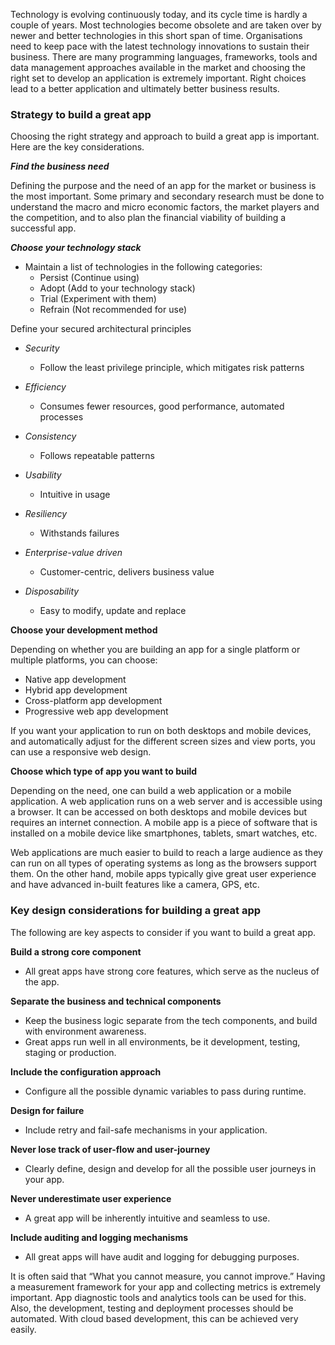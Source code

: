 Technology is evolving continuously today, and its cycle time is hardly a couple of years. Most technologies become obsolete and are taken over by newer and better technologies in this short span of time. Organisations need to keep pace with the latest technology innovations to sustain their business. There are many programming languages, frameworks, tools and data management approaches available in the market and choosing the right set to develop an application is extremely important. Right choices lead to a better application and ultimately better business results.

### Strategy to build a great app

Choosing the right strategy and approach to build a great app is important. Here are the key considerations.

***Find the business need***

Defining the purpose and the need of an app for the market or business is the most important. Some primary and secondary research must be done to understand the macro and micro economic factors, the market players and the competition, and to also plan the financial viability of building a successful app.

***Choose your technology stack***

- Maintain a list of technologies in the following categories:
  - Persist (Continue using)
  - Adopt (Add to your technology stack)
  - Trial (Experiment with them)
  - Refrain (Not recommended for use)

Define your secured architectural principles

- *Security*
  - Follow the least privilege principle, which mitigates risk patterns

- *Efficiency*
  - Consumes fewer resources, good performance, automated processes

- *Consistency*
  - Follows repeatable patterns

- *Usability*
  - Intuitive in usage

- *Resiliency*
  - Withstands failures

- *Enterprise-value driven*
  - Customer-centric, delivers business value

- *Disposability*
  - Easy to modify, update and replace

**Choose your development method**

Depending on whether you are building an app for a single platform or multiple platforms, you can choose:

- Native app development
- Hybrid app development
- Cross-platform app development
- Progressive web app development

If you want your application to run on both desktops and mobile devices, and automatically adjust for the different screen sizes and view ports, you can use a responsive web design.

**Choose which type of app you want to build**

Depending on the need, one can build a web application or a mobile application. A web application runs on a web server and is accessible using a browser. It can be accessed on both desktops and mobile devices but requires an internet connection. A mobile app is a piece of software that is installed on a mobile device like smartphones, tablets, smart watches, etc.

Web applications are much easier to build to reach a large audience as they can run on all types of operating systems as long as the browsers support them. On the other hand, mobile apps typically give great user experience and have advanced in-built features like a camera, GPS, etc.

### Key design considerations for building a great app

The following are key aspects to consider if you want to build a great app.

**Build a strong core component**

- All great apps have strong core features, which serve as the nucleus of the app.

**Separate the business and technical components**

- Keep the business logic separate from the tech components, and build with environment awareness.
- Great apps run well in all environments, be it development, testing, staging or production.

**Include the configuration approach**

- Configure all the possible dynamic variables to pass during runtime.

**Design for failure**

- Include retry and fail-safe mechanisms in your application.

**Never lose track of user-flow and user-journey**

- Clearly define, design and develop for all the possible user journeys in your app.

**Never underestimate user experience**

- A great app will be inherently intuitive and seamless to use.

**Include auditing and logging mechanisms**

- All great apps will have audit and logging for debugging purposes.

It is often said that “What you cannot measure, you cannot improve.” Having a measurement framework for your app and collecting metrics is extremely important. App diagnostic tools and analytics tools can be used for this. Also, the development, testing and deployment processes should be automated. With cloud based development, this can be achieved very easily.
